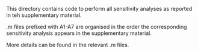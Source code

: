 This directory contains code to perform all sensitivity analyses as reported in teh supplementary material. 

.m files prefixed with A1-A7 are organised in the order the corresponding sensitivity analysis appears in the supplementary material. 

More details can be found in the relevant .m files.
